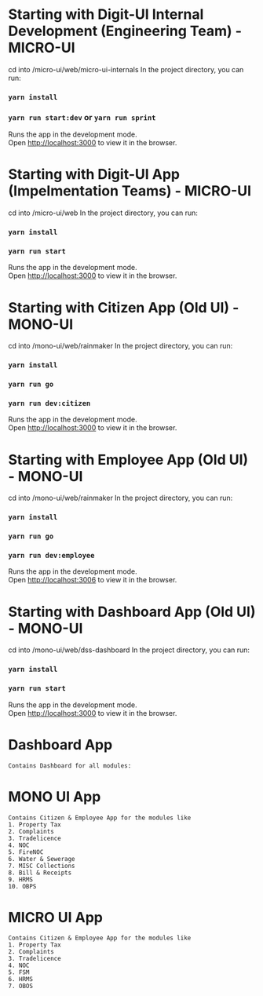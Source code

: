 # Starting with Digit-UI Internal Development (Engineering Team) - MICRO-UI
cd into /micro-ui/web/micro-ui-internals
In the project directory, you can run:
### `yarn install`
### `yarn run start:dev` or `yarn run sprint`

Runs the app in the development mode.\
Open [http://localhost:3000](http://localhost:3000) to view it in the browser.

# Starting with Digit-UI App (Impelmentation Teams) - MICRO-UI
cd into /micro-ui/web
In the project directory, you can run:
### `yarn install`
### `yarn run start`

Runs the app in the development mode.\
Open [http://localhost:3000](http://localhost:3000) to view it in the browser.

# Starting with Citizen App (Old UI) - MONO-UI
cd into /mono-ui/web/rainmaker
In the project directory, you can run:
### `yarn install`
### `yarn run go`
### `yarn run dev:citizen`

Runs the app in the development mode.\
Open [http://localhost:3000](http://localhost:3000) to view it in the browser.

# Starting with Employee App (Old UI) - MONO-UI
cd into /mono-ui/web/rainmaker
In the project directory, you can run:
### `yarn install`
### `yarn run go`
### `yarn run dev:employee`

Runs the app in the development mode.\
Open [http://localhost:3006](http://localhost:3006) to view it in the browser.


# Starting with Dashboard App (Old UI) - MONO-UI
cd into /mono-ui/web/dss-dashboard
In the project directory, you can run:
### `yarn install`
### `yarn run start`

Runs the app in the development mode.\
Open [http://localhost:3000](http://localhost:3000) to view it in the browser.


# Dashboard App
    Contains Dashboard for all modules:

# MONO UI App
    Contains Citizen & Employee App for the modules like
    1. Property Tax
    2. Complaints
    3. Tradelicence
    4. NOC
    5. FireNOC
    6. Water & Sewerage
    7. MISC Collections
    8. Bill & Receipts
    9. HRMS
    10. OBPS

# MICRO UI App
    Contains Citizen & Employee App for the modules like
    1. Property Tax
    2. Complaints
    3. Tradelicence
    4. NOC
    5. FSM
    6. HRMS
    7. OBOS

